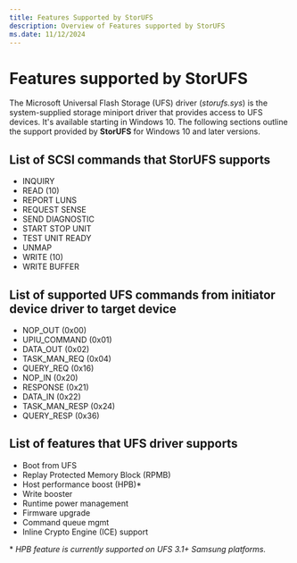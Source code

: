 ```yaml
---
title: Features Supported by StorUFS
description: Overview of Features supported by StorUFS
ms.date: 11/12/2024
---
```


# Features supported by StorUFS

The Microsoft Universal Flash Storage (UFS) driver (*storufs.sys*) is the system-supplied storage miniport driver that provides access to UFS devices. It's available starting in Windows 10. The following sections outline the support provided by **StorUFS** for Windows 10 and later versions.

## List of SCSI commands that StorUFS supports

* INQUIRY
* READ (10)
* REPORT LUNS
* REQUEST SENSE
* SEND DIAGNOSTIC
* START STOP UNIT
* TEST UNIT READY
* UNMAP
* WRITE (10)
* WRITE BUFFER

## List of supported UFS commands from initiator device driver to target device

* NOP_OUT        (0x00)
* UPIU_COMMAND   (0x01)
* DATA_OUT       (0x02)
* TASK_MAN_REQ   (0x04)
* QUERY_REQ      (0x16)
* NOP_IN         (0x20)
* RESPONSE       (0x21)
* DATA_IN        (0x22)
* TASK_MAN_RESP  (0x24)
* QUERY_RESP     (0x36)

## List of features that UFS driver supports

* Boot from UFS
* Replay Protected Memory Block (RPMB)
* Host performance boost (HPB)*
* Write booster
* Runtime power management
* Firmware upgrade
* Command queue mgmt
* Inline Crypto Engine (ICE) support

\* *HPB feature is currently supported on UFS 3.1+ Samsung platforms.*
